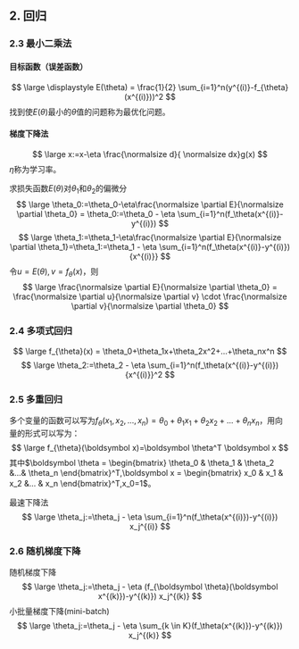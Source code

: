 ## 2. 回归

### 2.3 最小二乘法

#### 目标函数（误差函数）
$$
\large \displaystyle E(\theta) = \frac{1}{2} \sum_{i=1}^n(y^{(i)}-f_{\theta}(x^{(i)}))^2
$$
找到使$E(\theta)$最小的$\theta$值的问题称为最优化问题。

#### 梯度下降法
$$
\large x:=x-\eta \frac{\normalsize d}{ \normalsize dx}g(x) 
$$
$\eta$称为学习率。

求损失函数$E(\theta)$对$\theta_1$和$\theta_2$的偏微分
$$
\large
\theta_0:=\theta_0-\eta\frac{\normalsize \partial E}{\normalsize \partial \theta_0} = \theta_0:=\theta_0 - \eta \sum_{i=1}^n(f_\theta(x^{(i)}-y^{(i)})
$$
$$
\large
\theta_1:=\theta_1-\eta\frac{\normalsize \partial E}{\normalsize \partial \theta_1}=\theta_1:=\theta_1 - \eta \sum_{i=1}^n(f_\theta(x^{(i)}-y^{(i)}) {x^{(i)}}
$$
令$u = E(\theta),v = f_{\theta}(x)$，则
$$
\large 
\frac{\normalsize \partial E}{\normalsize \partial \theta_0} = \frac{\normalsize \partial u}{\normalsize \partial v} \cdot \frac{\normalsize \partial v}{\normalsize \partial \theta_0} 
$$
### 2.4 多项式回归
$$
\large 
f_{\theta}(x) = \theta_0+\theta_1x+\theta_2x^2+...+\theta_nx^n
$$
$$
\large
\theta_2:=\theta_2 - \eta \sum_{i=1}^n(f_\theta(x^{(i)}-y^{(i)}) {x^{(i)}}^2
$$
### 2.5 多重回归

多个变量的函数可以写为$f_{\theta}(x_1,x_2,...,x_n) = \theta_0 + \theta_1x_1 + \theta_2x_2 + ... + \theta_nx_n$，用向量的形式可以写为：
$$
\large
f_{\theta}(\boldsymbol x)=\boldsymbol \theta^T \boldsymbol x
$$
其中$\boldsymbol \theta = \begin{bmatrix} \theta_0 & \theta_1 & \theta_2 &...& \theta_n \end{bmatrix}^T,\boldsymbol x = \begin{bmatrix} x_0 & x_1 & x_2 &... & x_n \end{bmatrix}^T,x_0=1$。

最速下降法
$$
\large
\theta_j:=\theta_j - \eta \sum_{i=1}^n(f_\theta(x^{(i)})-y^{(i)}) x_j^{(i)}
$$

### 2.6 随机梯度下降
随机梯度下降
$$
\large
\theta_j:=\theta_j - \eta (f_{\boldsymbol \theta}(\boldsymbol x^{(k)})-y^{(k)}) x_j^{(k)}
$$
小批量梯度下降(mini-batch)
$$
\large
\theta_j:=\theta_j - \eta \sum_{k \in K}(f_\theta(x^{(k)})-y^{(k)}) x_j^{(k)}
$$